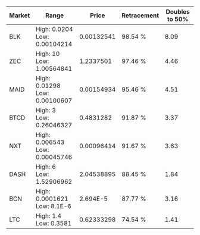 | Market | Range | Price| Retracement | Doubles to 50% |
| --- | --- | --- | --- | --- |
| BLK | High: 0.0204<br />Low: 0.00104214 | 0.00132541 | 98.54 % | 8.09 |
| ZEC | High: 10<br />Low: 1.00564841 | 1.2337501 | 97.46 % | 4.46 |
| MAID | High: 0.01298<br />Low: 0.00100607 | 0.00154934 | 95.46 % | 4.51 |
| BTCD | High: 3<br />Low: 0.26046327 | 0.4831282 | 91.87 % | 3.37 |
| NXT | High: 0.006543<br />Low: 0.00045746 | 0.00096414 | 91.67 % | 3.63 |
| DASH | High: 6<br />Low: 1.52906962 | 2.04538895 | 88.45 % | 1.84 |
| BCN | High: 0.0001621<br />Low: 8.1E-6 | 2.694E-5 | 87.77 % | 3.16 |
| LTC | High: 1.4<br />Low: 0.3581 | 0.62333298 | 74.54 % | 1.41 |
